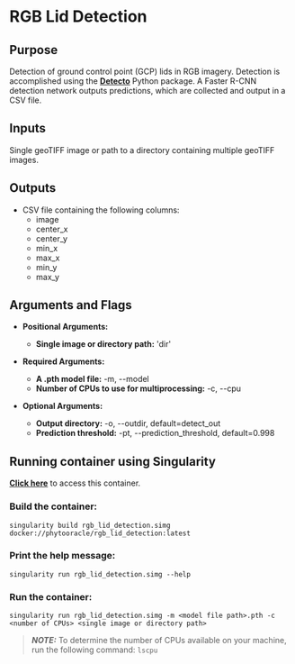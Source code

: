 # RGB Lid Detection
## Purpose
Detection of ground control point (GCP) lids in RGB imagery. Detection is accomplished using the **[Detecto](https://detecto.readthedocs.io/en/latest/)** Python package. A Faster R-CNN detection network outputs predictions, which are collected and output in a CSV file.

## Inputs
Single geoTIFF image or path to a directory containing multiple geoTIFF images. 

## Outputs
* CSV file containing the following columns:
    * image
    * center_x
    * center_y
    * min_x 
    * max_x
    * min_y
    * max_y

## Arguments and Flags
* **Positional Arguments:** 
    * **Single image or directory path:** 'dir' 
* **Required Arguments:**
    * **A .pth model file:** -m, --model
    * **Number of CPUs to use for multiprocessing:** -c, --cpu                  

* **Optional Arguments:**
    * **Output directory:** -o, --outdir, default=detect_out
    * **Prediction threshold:** -pt, --prediction_threshold, default=0.998
                                        
## Running container using Singularity
**[Click here](https://hub.docker.com/repository/docker/phytooracle/rgb_lid_detection)** to access this container. 

### Build the container:
```
singularity build rgb_lid_detection.simg docker://phytooracle/rgb_lid_detection:latest
```

### Print the help message:
```
singularity run rgb_lid_detection.simg --help
```

### Run the container:
```
singularity run rgb_lid_detection.simg -m <model file path>.pth -c <number of CPUs> <single image or directory path>
```
> **_NOTE:_**  To determine the number of CPUs available on your machine, run the following command: `lscpu`
